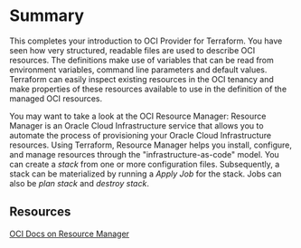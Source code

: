 # Summary

This completes your introduction to OCI Provider for Terraform. You have seen how very structured, readable files are used to describe OCI resources. The definitions make use of variables that can be read from environment variables, command line parameters and default values. Terraform can easily inspect existing resources in the OCI tenancy and make properties of these resources available to use in the definition of the managed OCI resources.  

You may want to take a look at the OCI Resource Manager: Resource Manager is an Oracle Cloud Infrastructure service that allows you to automate the process of provisioning your Oracle Cloud Infrastructure resources. Using Terraform, Resource Manager helps you install, configure, and manage resources through the "infrastructure-as-code" model. You can create a *stack* from one or more configuration files. Subsequently, a stack can be materialized by running a *Apply Job* for the stack. Jobs can also be *plan stack* and *destroy stack*. 

## Resources

[OCI Docs on Resource Manager](https://docs.cloud.oracle.com/en-us/iaas/Content/ResourceManager/Concepts/resourcemanager.htm)